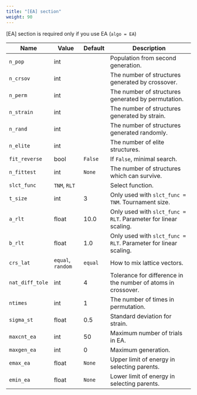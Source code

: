 ```yaml
---
title: "[EA] section"
weight: 90
---
```


[EA] section is required only if you use EA (`algo = EA`)

| Name | Value | Default | Description |
| ---- | ----- | ------- | ----------- |
| `n_pop`   | int |  | Population from second generation.  |
| `n_crsov` | int |  | The number of structures generated by crossover. |
| `n_perm`  | int |  | The number of structures generated by permutation. |
| `n_strain`  | int |  | The number of structures generated by strain. |
| `n_rand`  | int |  | The number of structures generated randomly. |
| `n_elite` | int |  | The number of elite structures. |
| `fit_reverse` | bool | `False`  | If `False`, minimal search. |
| `n_fittest` | int | `None`  | The number of structures which can survive. |
| `slct_func` | `TNM`, `RLT` |  | Select function. |
| `t_size` | int  | 3 | Only used with `slct_func = TNM`. Tournament size. |
| `a_rlt` | float | 10.0 | Only used with `slct_func = RLT`. Parameter for linear scaling.  |
| `b_rlt` | float | 1.0 | Only used with `slct_func = RLT`. Parameter for linear scaling.  |
| `crs_lat` | `equal`, `random` | `equal` | How to mix lattice vectors. |
| `nat_diff_tole` | int | 4  | Tolerance for difference in the number of atoms in crossover. |
| `ntimes` | int  | 1 | The number of times in permutation. |
| `sigma_st` | float  | 0.5 | Standard deviation for strain. |
| `maxcnt_ea` | int | 50 | Maximum number of trials in EA. |
| `maxgen_ea` | int | 0 | Maximum generation. |
| `emax_ea` | float | `None` | Upper limit of energy in selecting parents. |
| `emin_ea` | float | `None` | Lower limit of energy in selecting parents. |

